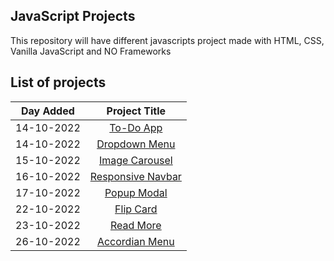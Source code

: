 ## JavaScript Projects
This repository will have different javascripts project made with HTML, CSS, Vanilla JavaScript and NO Frameworks

## List of projects

| Day Added	| Project Title |
|:------------:|:-------------:|
| 14-10-2022	| [To-Do App](https://javascript-projects-3dnl.vercel.app/) |
| 14-10-2022	| [Dropdown Menu](https://dropdown-menu-two.vercel.app/) |
| 15-10-2022	| [Image Carousel](https://image-carousel-sable.vercel.app/) |
| 16-10-2022	| [Responsive Navbar]() |
| 17-10-2022	| [Popup Modal](https://modal-popup-gamma.vercel.app/) |
| 22-10-2022	| [Flip Card](https://flip-card-nine.vercel.app/) |
| 23-10-2022    | [Read More](https://read-more-delta.vercel.app/) |
| 26-10-2022    | [Accordian Menu](https://accordian-hazel.vercel.app/) |